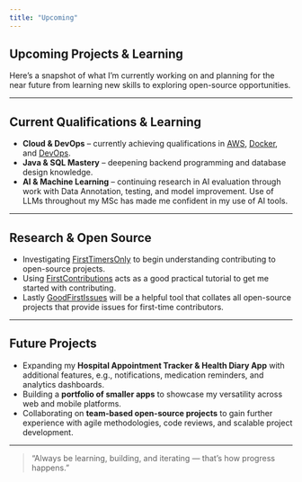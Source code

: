 ```yaml
---
title: "Upcoming"
---
```


## Upcoming Projects & Learning  

Here’s a snapshot of what I’m currently working on and planning for the near future from learning new skills to exploring open-source opportunities.  

---

## Current Qualifications & Learning  

- **Cloud & DevOps** – currently achieving qualifications in [AWS](https://www.codecademy.com/learn/ext-paths/clf-c02-aws-certified-cloud-practitioner?g_network=g&g_productchannel=&g_adid=769521398367&g_locinterest=&g_keyword=learn%20aws%20certified%20cloud%20practitioner&g_acctid=243-039-7011&g_adtype=&g_keywordid=kwd-2275140233889&g_ifcreative=&g_campaign=account&g_locphysical=1007289&g_adgroupid=186975724794&g_productid=&g_source={sourceid}&g_merchantid=&g_placement=&g_partition=&g_campaignid=22379782261&g_ifproduct=&utm_id=t_kwd-2275140233889:ag_186975724794:cp_22379782261:n_g:d_c&utm_source=google&utm_medium=paid-search&utm_term=learn%20aws%20certified%20cloud%20practitioner&utm_campaign=US_Broad_Certification_Courses&utm_content=769521398367&g_adtype=search&g_acctid=243-039-7011&gad_source=1&gad_campaignid=22379782261&gbraid=0AAAAAon8KZEotdsZw-plq9HxWGwHBiiZv&gclid=Cj0KCQjw0Y3HBhCxARIsAN7931WNg8xIeztvXHJS8NtWKR1u66rXgArP3dwgjr0pKOyDDHCgaGY5faQaAnDVEALw_wcB), [Docker](https://www.docker.com/trainings/), and [DevOps](https://www.codecademy.com/learn/ext-paths/dop-c02-aws-certified-devops-engineer-professional?g_network=g&g_productchannel=&g_adid=769564972777&g_locinterest=&g_keyword=dop%20c02%20course&g_acctid=243-039-7011&g_adtype=&g_keywordid=kwd-2436667780739&g_ifcreative=&g_campaign=account&g_locphysical=1007289&g_adgroupid=186975723274&g_productid=&g_source={sourceid}&g_merchantid=&g_placement=&g_partition=&g_campaignid=22379782261&g_ifproduct=&utm_id=t_kwd-2436667780739:ag_186975723274:cp_22379782261:n_g:d_c&utm_source=google&utm_medium=paid-search&utm_term=dop%20c02%20course&utm_campaign=US_Broad_Certification_Courses&utm_content=769564972777&g_adtype=search&g_acctid=243-039-7011&gad_source=1&gad_campaignid=22379782261&gbraid=0AAAAAon8KZEotdsZw-plq9HxWGwHBiiZv&gclid=Cj0KCQjw0Y3HBhCxARIsAN7931VFEsDrshvAryicaCNMK--HcETRVqLiUUdCS0Os_o0RodpMofXeiS0aAsNsEALw_wcB).  
- **Java & SQL Mastery** – deepening backend programming and database design knowledge.  
- **AI & Machine Learning** – continuing research in AI evaluation through work with Data Annotation, testing, and model improvement. Use of LLMs throughout my MSc has made me confident in my use of AI tools.

---

## Research & Open Source  

- Investigating [FirstTimersOnly](https://www.firsttimersonly.com/) to begin understanding contributing to open-source projects.
- Using [FirstContributions](https://github.com/firstcontributions/first-contributions#first-contributions) acts as a good practical tutorial to get me started with contributing.
- Lastly [GoodFirstIssues](https://goodfirstissues.com/) will be a helpful tool that collates all open-source projects that provide issues for first-time contributors.

---

## Future Projects  

- Expanding my **Hospital Appointment Tracker & Health Diary App** with additional features, e.g., notifications, medication reminders, and analytics dashboards.  
- Building a **portfolio of smaller apps** to showcase my versatility across web and mobile platforms.  
- Collaborating on **team-based open-source projects** to gain further experience with agile methodologies, code reviews, and scalable project development.  

---

> “Always be learning, building, and iterating — that’s how progress happens.”  
